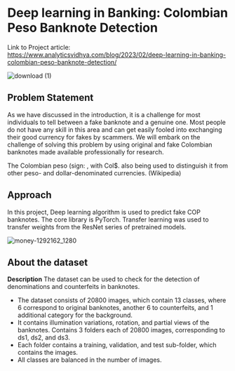 # Deep learning in Banking: Colombian Peso Banknote Detection

Link to Project article: https://www.analyticsvidhya.com/blog/2023/02/deep-learning-in-banking-colombian-peso-banknote-detection/

![download (1)](https://user-images.githubusercontent.com/65142149/219489043-ce2eb464-ee4e-443a-9e9a-a164097773a7.png)

## Problem Statement
As we have discussed in the introduction, it is a challenge for most individuals to tell between a fake banknote and a genuine one. Most people do not have any skill in this area and can get easily fooled into exchanging their good currency for fakes by scammers. We will embark on the challenge of solving this problem by using original and fake Colombian banknotes made available professionally for research.

The Colombian peso (sign: , with Col$. also being used to distinguish it from other peso- and dollar-denominated currencies. (Wikipedia)

## Approach
In this project, Deep learning algorithm is used to predict fake COP banknotes. The core library is PyTorch. Transfer learning was used to transfer weights from the ResNet series of pretrained models.

![money-1292162_1280](https://user-images.githubusercontent.com/65142149/219488704-f873733c-46c9-4a4b-8b76-759c93f646d8.jpg)

## About the dataset
**Description**
The dataset can be used to check for the detection of denominations and counterfeits in banknotes.
* The dataset consists of 20800 images, which contain 13 classes, where 6 correspond to original banknotes, another 6 to counterfeits, and 1 additional category for the background.
* It contains illumination variations, rotation, and partial views of the banknotes. Contains 3 folders each of 20800 images, corresponding to ds1, ds2, and ds3.
* Each folder contains a training, validation, and test sub-folder, which contains the images.
* All classes are balanced in the number of images.
